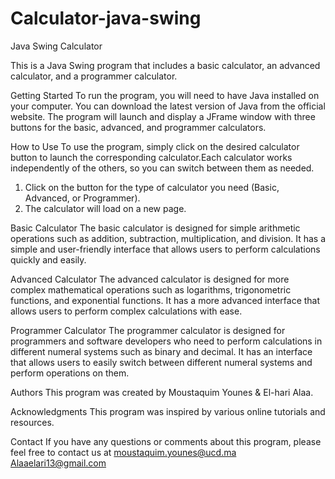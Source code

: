 # Calculator-java-swing
Java Swing Calculator

This is a Java Swing program that includes a basic calculator, an advanced calculator, and a programmer calculator.

Getting Started
To run the program, you will need to have Java installed on your computer. You can download the latest version of Java from the official website.
The program will launch and display a JFrame window with three buttons for the basic, advanced, and programmer calculators.

How to Use
To use the program, simply click on the desired calculator button to launch the corresponding calculator.Each calculator works independently of the others, so you can switch between them as needed.

1.	Click on the button for the type of calculator you need (Basic, Advanced, or Programmer).
2.	The calculator will load on a new page.

Basic Calculator
The basic calculator is designed for simple arithmetic operations such as addition, subtraction, multiplication, and division. It has a simple and user-friendly interface that allows users to perform calculations quickly and easily.

Advanced Calculator
The advanced calculator is designed for more complex mathematical operations such as logarithms, trigonometric functions, and exponential functions. It has a more advanced interface that allows users to perform complex calculations with ease.

Programmer Calculator
The programmer calculator is designed for programmers and software developers who need to perform calculations in different numeral systems such as binary and decimal. It has an interface that allows users to easily switch between different numeral systems and perform operations on them.

Authors
This program was created by Moustaquim Younes & El-hari Alaa.

Acknowledgments
This program was inspired by various online tutorials and resources.

Contact
If you have any questions or comments about this program, please feel free to contact us at 
moustaquim.younes@ucd.ma
Alaaelari13@gmail.com


